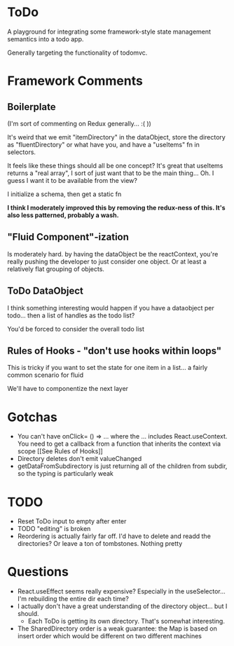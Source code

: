 # ToDo
A playground for integrating some framework-style state management semantics into a todo app.

Generally targeting the functionality of todomvc.

# Framework Comments
##  Boilerplate

(I'm sort of commenting on Redux generally... :( ))

It's weird that we emit "itemDirectory" in the dataObject, store the directory as "fluentDirectory" or what have you, and have a "useItems" fn in selectors.

It feels like these things should all be one concept? It's great that useItems returns a "real array", I sort of just want that to be the main thing... Oh. I guess I want it to be available from the view?

I initialize a schema, then get a static fn 

**I think I moderately improved this by removing the redux-ness of this. It's also less patterned, probably a wash.** 

## "Fluid Component"-ization

Is moderately hard. by having the dataObject be the reactContext, you're really pushing the developer to just consider one object. Or at least a relatively flat grouping of objects.

## ToDo DataObject

I think something interesting would happen if you have a dataobject per todo... then a list of handles as the todo list?

You'd be forced to consider the overall todo list

## Rules of Hooks - "don't use hooks within loops"
This is tricky if you want to set the state for one item in a list... a fairly common scenario for fluid

We'll have to componentize the next layer

# Gotchas
* You can't have onClick= () => ... where the ... includes React.useContext. You need to get a callback from a function that inherits the context via scope [[See Rules of Hooks]]
* Directory deletes don't emit valueChanged
* getDataFromSubdirectory is just returning all of the children from subdir, so the typing is particularly weak

# TODO
* Reset ToDo input to empty after enter
* TODO "editing" is broken
* Reordering is actually fairly far off. I'd have to delete and readd the directories? Or leave a ton of tombstones. Nothing pretty

# Questions
* React.useEffect seems really expensive? Especially in the useSelector... I'm rebuilding the entire dir each time?
* I actually don't have a great understanding of the directory object... but I should.
    * Each ToDo is getting its own directory. That's somewhat interesting.
* The SharedDirectory order is a weak guarantee: the Map is based on insert order which would be different on two different machines


